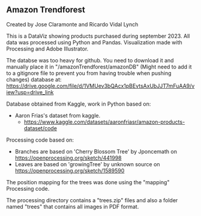 ## Amazon Trendforest
Created by Jose Claramonte and Ricardo Vidal Lynch

This is a DataViz showing products purchased during september 2023.
All data was processed using Python and Pandas. Visualization made with
Processing and Adobe Illustrator.

The databse was too heavy for github. You need to download it and manually place it in "/amazonTrendforest/amazonDB" 
(Might need to add it to a gitignore file to prevent you from having trouble when pushing changes)
database at: https://drive.google.com/file/d/1VMUev3bQAcx1pBEvtsAxUbJJT7mFuAA9/view?usp=drive_link

Database obtained from Kaggle, work in Python based on:
- Aaron Frias's dataset from kaggle.
    - https://www.kaggle.com/datasets/aaronfriasr/amazon-products-dataset/code


Processing code based on:
- Branches are based on 'Cherry Blossom Tree' by Jponcemath on https://openprocessing.org/sketch/441998
- Leaves are based on 'growingTree' by unknown source on https://openprocessing.org/sketch/1589590

The position mapping for the trees was done using the "mapping" Processing code.

The processing directory contains a "trees.zip" files and also a folder named "trees" that contains all images in PDF format.
